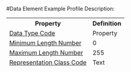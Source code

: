 #Data Element Example Profile
Description: <table><thead><tr><th scope='col'>Property</th><th scope='col'>Definition</th></tr><tr><td><a href='DataTypeCode.md'>Data Type Code</a></td><td>Property</td></tr><tr><td><a href='MinimumLengthNumber.md'>Minimum Length Number</a></td><td>0</td></tr><tr><td><a href='MaximumLengthNumber.md'>Maximum Length Number</a></td><td>255</td></tr><tr><td><a href='RepresentationClass.md'>Representation Class Code</a></td><td>Text</td></tr></table>